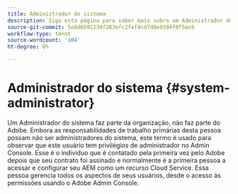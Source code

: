 ```yaml
---
title: Administrador do sistema
description: Siga esta página para saber mais sobre um Administrador do sistema.
source-git-commit: 5e8d6591234f283efc2fef4cd7d0e9394f0f5ec6
workflow-type: tm+mt
source-wordcount: '104'
ht-degree: 0%

---
```



# Administrador do sistema {#system-administrator}

Um Administrador do sistema faz parte da organização, não faz parte do Adobe. Embora as responsabilidades de trabalho primárias desta pessoa possam não ser administradores do sistema, este termo é usado para observar que este usuário tem privilégios de administrador no Admin Console. Esse é o indivíduo que é contatado pela primeira vez pelo Adobe depois que seu contrato foi assinado e normalmente é a primeira pessoa a acessar e configurar seu AEM como um recurso Cloud Service. Essa pessoa gerencia todos os aspectos de seus usuários, desde o acesso às permissões usando o Adobe Admin Console.